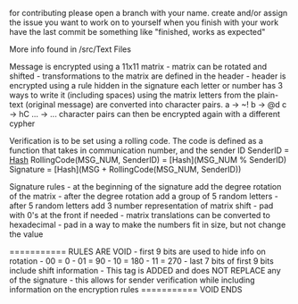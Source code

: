for contributing please open a branch with your name.
create and/or assign the issue you want to work on to yourself
when you finish with your work have the last commit be something like
"finished, works as expected"

More info found in /src/Text Files

Message is encrypted using a 11x11 matrix
    - matrix can be rotated and shifted
    - transformations to the matrix are defined in the header
    - header is encrypted using a rule hidden in the signature
each letter or number has 3 ways to write it (including spaces)
using the matrix letters from the plain-text (original message)
are converted into character pairs.
    a -> ~!
    b -> @d
    c -> hC
    ... -> ...
character pairs can then be encrypted again with a different cypher

Verification is to be set using a rolling code.
The code is defined as a function that takes in communication number,
and the sender ID
    SenderID = [Hash](Sender_Private_Key)
    RollingCode(MSG_NUM, SenderID) = [Hash](MSG_NUM % SenderID)
    Signature = [Hash](MSG + RollingCode(MSG_NUM, SenderID))

Signature rules
    - at the beginning of the signature add the degree rotation of the matrix
    - after the degree rotation add a group of 5 random letters
    - after 5 random letters add 3 number representation of matrix shift
        - pad with 0's at the front if needed
    - matrix translations can be converted to hexadecimal
        - pad in a way to make the numbers fit in size, but not change the value

=========== RULES ARE VOID
    - first 9 bits are used to hide info on rotation
        - 00 = 0
        - 01 = 90
        - 10 = 180
        - 11 = 270
        - last 7 bits of first 9 bits include shift information
    - This tag is ADDED and does NOT REPLACE any of the signature
        - this allows for sender verification while including information
          on the encryption rules
=========== VOID ENDS
